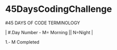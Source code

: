 # 45DaysCodingChallenge

#45 DAYS OF CODE TERMINOLOGY

|  #.Day Number   - M= Morning || N=Night   |

1.- M  Completed